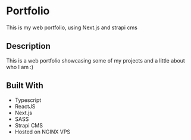 # Portfolio

This is my web portfolio, using Next.js and strapi cms

## Description

This is a web portfolio showcasing some of my projects and a little about who I am :)

## Built With
- Typescript
- ReactJS
- Next.js
- SASS
- Strapi CMS
- Hosted on NGINX VPS